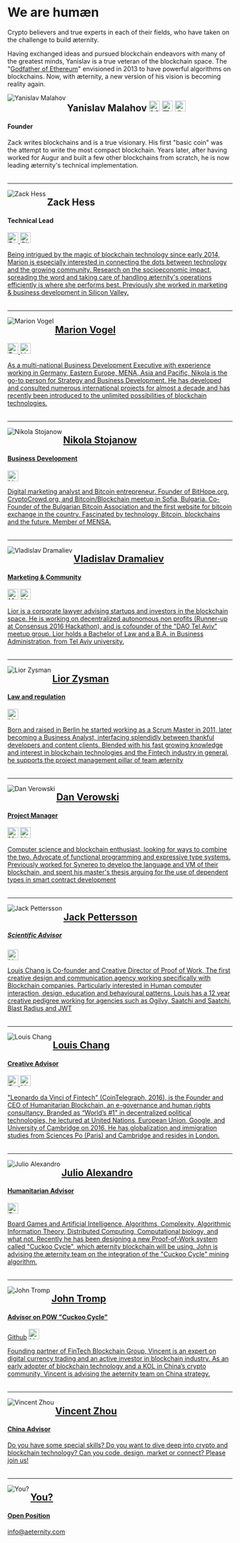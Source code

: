 # We are humæn

Crypto believers and true experts in each of their fields, who have taken on the challenge to build æternity.

Having exchanged ideas and pursued blockchain endeavors with many of the greatest minds, Yanislav is a true veteran of the blockchain space. The "<a href="https://medium.com/@yanislav/king-of-bitcoin-godfather-of-ethereum-a9af9ecf56d5" target="_blank">Godfather of Ethereum</a>" envisioned in 2013 to have powerful algorithms on blockchains. Now, with æternity, a new version of his vision is becoming reality again.

<img align="left" src="http://www.aeternity.com/user/pages/01.home/_10.team/yanislav.jpg" alt="Yanislav Malahov">

## Yanislav Malahov <a target="_blank" href="https://medium.com/@yanislav"><img alt="Medium" src="https://image.flaticon.com/icons/png/512/174/174858.png" height="24" /></a> <a target="_blank" href="https://twitter.com/@noyyy"><img alt="Twitter" src="https://cdn1.iconfinder.com/data/icons/logotypes/32/twitter-128.png" height="24" /></a> <a target="_blank" href="https://github.com/keypair"><img alt="Github" src="https://image.flaticon.com/icons/svg/25/25231.svg" height="24" /></a>
#### Founder

Zack writes blockchains and is a true visionary. His first "basic coin" was the attempt to write the most compact blockchain.
Years later, after having worked for Augur and built a few other blockchains from scratch, he is now leading æternity's technical implementation.
<table></table>

***
<img align="left" src="http://www.aeternity.com/user/pages/01.home/_10.team/zack.png" alt="Zack Hess" />

## Zack Hess
#### Technical Lead
<a target="_blank" href="https://twitter.com/zack_bitcoin"><img alt="Twitter" src="https://cdn1.iconfinder.com/data/icons/logotypes/32/twitter-128.png" height="24" />
</a> <a target="_blank" href="https://github.com/zack-bitcoin"><img alt="Github" src="https://image.flaticon.com/icons/svg/25/25231.svg" height="24" />

Being intrigued by the magic of blockchain technology since early 2014, Marion is especially interested in connecting the dots between technology and the growing community. Research on the socioeconomic impact, spreading the word and taking care of handling æternity's operations efficiently is where she performs best. Previously she worked in marketing &amp; business development in Silicon Valley.
<table></table>

***
<img align="left" src="http://www.aeternity.com/user/pages/01.home/_10.team/marion.png" alt="Marion Vogel" />

## Marion Vogel
<a target="_blank" href="https://twitter.com/marionmiaume"><img alt="Twitter" src="https://cdn1.iconfinder.com/data/icons/logotypes/32/twitter-128.png" height="24" />
<a target="_blank" href="https://www.linkedin.com/in/marionvogel/"><img alt="Linkedin" src="https://cdn4.iconfinder.com/data/icons/social-media-free-13/32/Linkedin_social_media_logo-128.png" height="24" />

As a multi-national Business Development Executive with experience working in Germany, Eastern Europe, MENA, Asia and Pacific, Nikola is the go-to person for Strategy and Business Development. He has developed and consulted numerous international projects for almost a decade and has recently been introduced to the unlimited possibilities of blockchain technologies.
<table></table>

***

<img align="left" src="http://www.aeternity.com/user/pages/01.home/_10.team/nikola.png" alt="Nikola Stojanow">

## Nikola Stojanow
#### Business Development
<a target="_blank" href="https://www.linkedin.com/in/nikola-stojanow-46478518?trk=nav_responsive_tab_profile"><img alt="Linkedin" src="https://cdn4.iconfinder.com/data/icons/social-media-free-13/32/Linkedin_social_media_logo-128.png" height="24" />


Digital marketing analyst and Bitcoin entrepreneur. Founder of BitHope.org, CryptoCrowd.org, and Bitcoin/Blockchain meetup in Sofia, Bulgaria. Co-Founder of the Bulgarian Bitcoin Association and the first website for bitcoin exchange in the country. Fascinated by technology, Bitcoin, blockchains and the future. Member of MENSA.
<table></table>

***

 <img align="left" src="http://www.aeternity.com/user/pages/01.home/_10.team/vlad.png" alt="Vladislav Dramaliev">

## Vladislav Dramaliev
#### Marketing & Community
<a target="_blank" href="https://medium.com/@BitHope.org"><img alt="Medium" src="https://image.flaticon.com/icons/png/512/174/174858.png" height="24" /></a>
<a target="_blank" href="https://www.linkedin.com/in/dramaliev/"><img alt="Linkedin" src="https://cdn4.iconfinder.com/data/icons/social-media-free-13/32/Linkedin_social_media_logo-128.png" height="24" />


Lior is a corporate lawyer advising startups and investors in the blockchain space.
He is working on decentralized autonomous non profits (Runner-up at Consensus 2016 Hackathon), and is cofounder of the "DAO Tel Aviv" meetup group. Lior holds a Bachelor of Law and a B.A. in Business Administration, from Tel Aviv university.
<table></table>

***

 <img align="left" src="http://www.aeternity.com/user/pages/01.home/_10.team/lior.png" alt="Lior Zysman">

## Lior Zysman
#### Law and regulation
<a target="_blank" href="https://www.linkedin.com/in/lior-zysman-2977963"><img alt="Linkedin" src="https://cdn4.iconfinder.com/data/icons/social-media-free-13/32/Linkedin_social_media_logo-128.png" height="24" />

Born and raised in Berlin he started working as a Scrum Master in 2011, later becoming a Business Analyst, interfacing splendidly between thankful developers and content clients.
Blended with his fast growing knowledge and interest in blockchain technologies and the Fintech industry in general, he supports the project management pillar of team æternity
<table></table>

***

 <img align="left" src="http://www.aeternity.com/user/pages/01.home/_10.team/dan.png" alt="Dan Verowski">

## Dan Verowski
#### Project Manager
<a target="_blank" href="https://medium.com/@DanMercurius"><img alt="Medium" src="https://image.flaticon.com/icons/png/512/174/174858.png" height="24" /></a>
<a target="_blank" href="https://www.linkedin.com/in/dan-verowski-89120511/"><img alt="Linkedin" src="https://cdn4.iconfinder.com/data/icons/social-media-free-13/32/Linkedin_social_media_logo-128.png" height="24" />

Computer science and blockchain enthusiast, looking for ways to combine the two. Advocate of functional programming and expressive type systems. Previously worked for Synereo to develop the language and VM of their blockchain, and spent his master's thesis arguing for the use of dependent types in smart contract development
<table></table>

***

 <img align="left" src="http://www.aeternity.com/user/pages/01.home/_10.team/jack.png" alt="Jack Pettersson">

## Jack Pettersson
##### Scientific Advisor
<a target="_blank" href="https://www.linkedin.com/in/jackpettersson/"><img alt="Linkedin" src="https://cdn4.iconfinder.com/data/icons/social-media-free-13/32/Linkedin_social_media_logo-128.png" height="24" />

Louis Chang is Co-founder and Creative Director of Proof of Work, The first creative design and communication agency working specifically with Blockchain companies.
Particularly interested in Human computer interaction, design, education and behavioural patterns. Louis has a 12 year creative pedigree working for agencies such as Ogilvy, Saatchi and Saatchi, Blast Radius and JWT
<table></table>

***

 <img align="left" src="http://www.aeternity.com/user/pages/01.home/_10.team/louis.png" alt="Louis Chang">

## Louis Chang
#### Creative Advisor
<a target="_blank" href="https://twitter.com/louissschang"><img alt="Twitter" src="https://cdn1.iconfinder.com/data/icons/logotypes/32/twitter-128.png" height="24" />
<a target="_blank" href="https://uk.linkedin.com/in/louisc"><img alt="Linkedin" src="https://cdn4.iconfinder.com/data/icons/social-media-free-13/32/Linkedin_social_media_logo-128.png" height="24" />

"Leonardo da Vinci of Fintech" (CoinTelegraph, 2016), is the Founder and CEO of Humanitarian Blockchain, an e-governance and human rights consultancy. Branded as “World’s #1" in decentralized political technologies, he lectured at United Nations, European Union, Google, and University of Cambridge on 2016. He has globalization and immigration studies from Sciences Po (Paris) and Cambridge and resides in London.
<table></table>

***

 <img align="left" src="http://www.aeternity.com/user/pages/01.home/_10.team/julio.png" alt="Julio Alexandro">

## Julio Alexandro
#### Humanitarian Advisor
<a target="_blank" href="https://twitter.com/julioalexo?lang=de"><img alt="Twitter" src="https://cdn1.iconfinder.com/data/icons/logotypes/32/twitter-128.png" height="24" />

Board Games and Artificial Intelligence, Algorithms, Complexity, Algorithmic Information Theory, Distributed Computing, Computational biology, and what not.
Recently he has been designing a new Proof-of-Work system called "Cuckoo Cycle", which æternity blockchain will be using. John is advising the æternity team on the integration of the "Cuckoo Cycle" mining algorithm.
<table></table>

***

 <img align="left" src="http://www.aeternity.com/user/pages/01.home/_10.team/john.png" alt="John Tromp">

## John Tromp
#### Advisor on POW "Cuckoo Cycle"

<a target="_blank" href="https://tromp.github.io/">Github</a>
<a target="_blank" href="www.linkedin.com/in/john-tromp-b1601b8/"><img alt="Linkedin" src="https://cdn4.iconfinder.com/data/icons/social-media-free-13/32/Linkedin_social_media_logo-128.png" height="24" />

Founding partner of FinTech Blockchain Group, Vincent is an expert on digital currency trading and an active investor in blockchain industry. As an early adopter of blockchain technology and a KOL in China’s crypto community, Vincent is advising the aeternity team on China strategy.
<table></table>

***
 <img align="left" src="http://www.aeternity.com/user/pages/01.home/_10.team/vincent.png" alt="Vincent Zhou">

## Vincent Zhou
#### China Advisor

Do you have some special skills? Do you want to dive deep into crypto and blockchain technology? Can you code, design, market or connect? Please join us!
<table></table>

***

 <img align="left" src="http://www.aeternity.com/user/pages/01.home/_10.team/you.png" alt="You?">

## You?
#### Open Position
info@aeternity.com
